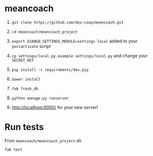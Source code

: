 # meancoach

1. `git clone https://github.com/dev-coop/meancoach.git`

2. `cd meancoach/meancoach_project`

3. `export DJANGO_SETTINGS_MODULE=settings.local` added to your `postactivate` script

4. `cp settings/local.py.example settings/local.py` and change your `SECRET_KEY`

5. `pip install -r requirements/dev.pip`

6. `bower install`

7. `fab fresh_db`

8. `python manage.py runserver`

9. [http://localhost:8000/](http://localhost:8000/) for your new server!

# Run tests

From `meancoach/meancoach_project` dir

`fab test`
